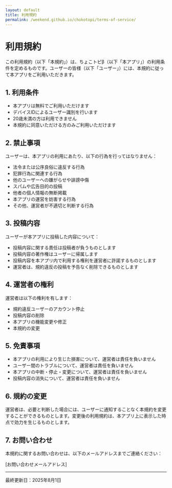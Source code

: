 ```yaml
---
layout: default
title: 利用規約
permalink: /weekend.github.io/chokotopi/terms-of-service/
---
```


# 利用規約

この利用規約（以下「本規約」）は、ちょこトピβ（以下「本アプリ」）の利用条件を定めるものです。ユーザーの皆様（以下「ユーザー」）には、本規約に従って本アプリをご利用いただきます。

## 1. 利用条件

- 本アプリは無料でご利用いただけます
- デバイスIDによるユーザー識別を行います
- 20歳未満の方は利用できません
- 本規約に同意いただける方のみご利用いただけます

## 2. 禁止事項

ユーザーは、本アプリの利用にあたり、以下の行為を行ってはなりません：

- 法令または公序良俗に違反する行為
- 犯罪行為に関連する行為
- 他のユーザーへの嫌がらせや誹謗中傷
- スパムや広告目的の投稿
- 他者の個人情報の無断掲載
- 本アプリの運営を妨害する行為
- その他、運営者が不適切と判断する行為

## 3. 投稿内容

ユーザーが本アプリに投稿した内容について：

- 投稿内容に関する責任は投稿者が負うものとします
- 投稿内容の著作権はユーザーに帰属します
- 投稿内容を本アプリ内で利用する権利を運営者に許諾するものとします
- 運営者は、規約違反の投稿を予告なく削除できるものとします

## 4. 運営者の権利

運営者は以下の権利を有します：

- 規約違反ユーザーのアカウント停止
- 投稿内容の削除
- 本アプリの機能変更や修正
- 本規約の変更

## 5. 免責事項

- 本アプリの利用により生じた損害について、運営者は責任を負いません
- ユーザー間のトラブルについて、運営者は責任を負いません
- 本アプリの中断・停止・変更について、運営者は責任を負いません
- 投稿内容の消失について、運営者は責任を負いません

## 6. 規約の変更

運営者は、必要と判断した場合には、ユーザーに通知することなく本規約を変更することができるものとします。変更後の利用規約は、本アプリ上に表示した時点で効力を生じるものとします。

## 7. お問い合わせ

本規約に関するお問い合わせは、以下のメールアドレスまでご連絡ください：

[お問い合わせメールアドレス]

---

最終更新日：2025年8月1日 